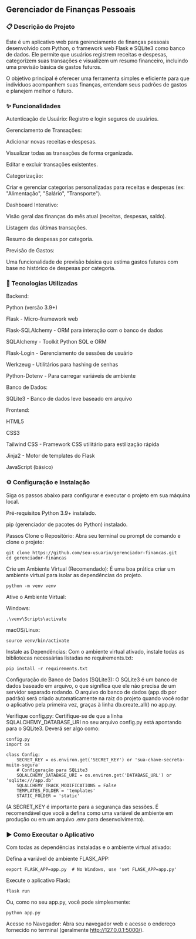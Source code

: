 ## Gerenciador de Finanças Pessoais
### 📋 Descrição do Projeto
Este é um aplicativo web para gerenciamento de finanças pessoais desenvolvido com Python, o framework web Flask e SQLite3 como banco de dados. Ele permite que usuários registrem receitas e despesas, categorizem suas transações e visualizem um resumo financeiro, incluindo uma previsão básica de gastos futuros.

O objetivo principal é oferecer uma ferramenta simples e eficiente para que indivíduos acompanhem suas finanças, entendam seus padrões de gastos e planejem melhor o futuro.

### ✨ Funcionalidades
Autenticação de Usuário: Registro e login seguros de usuários.

Gerenciamento de Transações:

Adicionar novas receitas e despesas.

Visualizar todas as transações de forma organizada.

Editar e excluir transações existentes.

Categorização:

Criar e gerenciar categorias personalizadas para receitas e despesas (ex: "Alimentação", "Salário", "Transporte").

Dashboard Interativo:

Visão geral das finanças do mês atual (receitas, despesas, saldo).

Listagem das últimas transações.

Resumo de despesas por categoria.

Previsão de Gastos:

Uma funcionalidade de previsão básica que estima gastos futuros com base no histórico de despesas por categoria.

### 🚀 Tecnologias Utilizadas
Backend:

Python (versão 3.9+)

Flask - Micro-framework web

Flask-SQLAlchemy - ORM para interação com o banco de dados

SQLAlchemy - Toolkit Python SQL e ORM

Flask-Login - Gerenciamento de sessões de usuário

Werkzeug - Utilitários para hashing de senhas

Python-Dotenv - Para carregar variáveis de ambiente

Banco de Dados:

SQLite3 - Banco de dados leve baseado em arquivo

Frontend:

HTML5

CSS3

Tailwind CSS - Framework CSS utilitário para estilização rápida

Jinja2 - Motor de templates do Flask

JavaScript (básico)

### ⚙️ Configuração e Instalação
Siga os passos abaixo para configurar e executar o projeto em sua máquina local.

Pré-requisitos
Python 3.9+ instalado.

pip (gerenciador de pacotes do Python) instalado.

Passos
Clone o Repositório:
Abra seu terminal ou prompt de comando e clone o projeto:

    git clone https://github.com/seu-usuario/gerenciador-financas.git
    cd gerenciador-financas


Crie um Ambiente Virtual (Recomendado):
É uma boa prática criar um ambiente virtual para isolar as dependências do projeto.

    python -m venv venv

Ative o Ambiente Virtual:

Windows:

    .\venv\Scripts\activate

macOS/Linux:

    source venv/bin/activate

Instale as Dependências:
Com o ambiente virtual ativado, instale todas as bibliotecas necessárias listadas no requirements.txt:

    pip install -r requirements.txt

Configuração do Banco de Dados (SQLite3):
O SQLite3 é um banco de dados baseado em arquivo, o que significa que ele não precisa de um servidor separado rodando. O arquivo do banco de dados (app.db por padrão) será criado automaticamente na raiz do projeto quando você rodar o aplicativo pela primeira vez, graças à linha db.create_all() no app.py.

Verifique config.py:
Certifique-se de que a linha SQLALCHEMY_DATABASE_URI no seu arquivo config.py está apontando para o SQLite3. Deverá ser algo como:

    config.py
    import os

    class Config:
        SECRET_KEY = os.environ.get('SECRET_KEY') or 'sua-chave-secreta-muito-segura'
        # Configuração para SQLite3
        SQLALCHEMY_DATABASE_URI = os.environ.get('DATABASE_URL') or 'sqlite:///app.db'
        SQLALCHEMY_TRACK_MODIFICATIONS = False
        TEMPLATES_FOLDER = 'templates'
        STATIC_FOLDER = 'static'

(A SECRET_KEY é importante para a segurança das sessões. É recomendável que você a defina como uma variável de ambiente em produção ou em um arquivo .env para desenvolvimento).

### ▶️ Como Executar o Aplicativo
Com todas as dependências instaladas e o ambiente virtual ativado:

Defina a variável de ambiente FLASK_APP:

    export FLASK_APP=app.py  # No Windows, use 'set FLASK_APP=app.py'

Execute o aplicativo Flask:

    flask run

Ou, como no seu app.py, você pode simplesmente:

    python app.py

Acesse no Navegador:
Abra seu navegador web e acesse o endereço fornecido no terminal (geralmente http://127.0.0.1:5000/).
